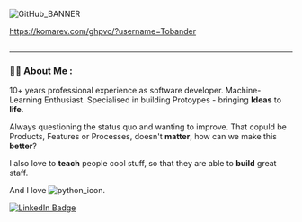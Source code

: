 ![GitHub_BANNER](https://github.com/Tobander/Tobander/assets/45336196/1f2f6333-79b4-46ce-b604-6967469870ec)

https://komarev.com/ghpvc/?username=Tobander

<img src="https://komarev.com/ghpvc/?username=Tobander&style=flat-square&color=blue" alt=""/>

---

### :man_technologist: About Me :

10+ years professional experience as software developer. Machine-Learning Enthusiast. Specialised in building Protoypes - bringing **Ideas** to **life**.

Always questioning the status quo and wanting to improve. That copuld be Products, Features or Processes, doesn't **matter**, how can we make this **better**?

I also love to **teach** people cool stuff, so that they are able to **build** great staff.

And I love ![python_icon](https://github.com/Tobander/Tobander/assets/45336196/646cc38f-73dd-4890-a941-4b1e331ffead).

<div id="badges">
  <a href="[your-linkedin-URL](https://www.linkedin.com/in/tobias-laemmle/)">
    <img src="https://img.shields.io/badge/LinkedIn-blue?style=for-the-badge&logo=linkedin&logoColor=white" alt="LinkedIn Badge"/>
  </a>
</div>
